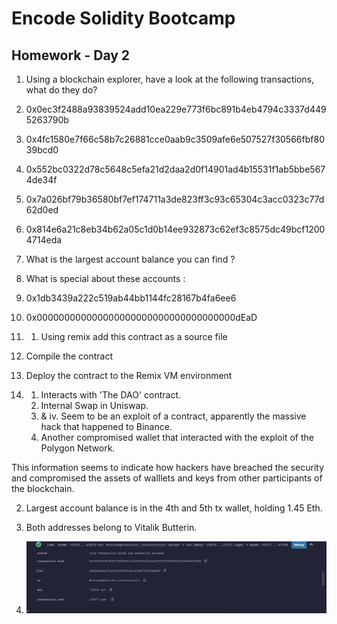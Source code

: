 # Encode Solidity Bootcamp

## Homework - Day 2

1. Using a blockchain explorer, have a look at the following transactions, what do they do?

 1. 0x0ec3f2488a93839524add10ea229e773f6bc891b4eb4794c3337d4495263790b
 2. 0x4fc1580e7f66c58b7c26881cce0aab9c3509afe6e507527f30566fbf8039bcd0
 3. 0x552bc0322d78c5648c5efa21d2daa2d0f14901ad4b15531f1ab5bbe5674de34f
 4. 0x7a026bf79b36580bf7ef174711a3de823ff3c93c65304c3acc0323c77d62d0ed
 5. 0x814e6a21c8eb34b62a05c1d0b14ee932873c62ef3c8575dc49bcf12004714eda

2. What is the largest account balance you can find ?

3. What is special about these accounts :

 1. 0x1db3439a222c519ab44bb1144fc28167b4fa6ee6
 2. 0x000000000000000000000000000000000000dEaD

4. 1. Using remix add this contract as a source file

 1. Compile the contract
 2. Deploy the contract to the Remix VM environment

1. 
    1. Interacts with 'The DAO' contract.
    2. Internal Swap in Uniswap.
    3. & iv. Seem to be an exploit of a contract, apparently the massive hack that happened to Binance.
    5. Another compromised wallet that interacted with the exploit of the Polygon Network.

This information seems to indicate how hackers have breached the security and compromised the assets of walllets and keys from other participants of the blockchain.

2. Largest account balance is in the 4th and 5th tx wallet, holding 1.45 Eth.

3. Both addresses belong to Vitalik Butterin.

4. ![Solution:](./screen.png)

